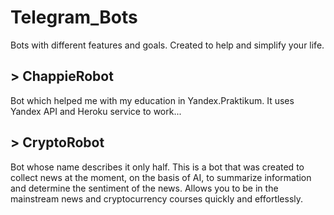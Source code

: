 # Telegram_Bots
Bots with different features and goals. Created to help and simplify your life.

## > ChappieRobot
Bot which helped me with my education in Yandex.Praktikum. It uses Yandex API and Heroku service to work...

## > CryptoRobot
Bot whose name describes it only half. This is a bot that was created to collect news at the moment, on the basis of AI, to summarize information and determine the sentiment of the news. Allows you to be in the mainstream news and cryptocurrency courses quickly and effortlessly.
